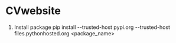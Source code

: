 # CVwebsite

1. Install package
pip install --trusted-host pypi.org --trusted-host files.pythonhosted.org <package_name>
